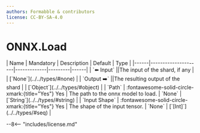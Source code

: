 ```yaml
---
authors: Formabble & contributors
license: CC-BY-SA-4.0
---
```



# ONNX.Load

<div class="sh-parameters" markdown="1">
| Name | Mandatory | Description | Default | Type |
|------|---------------------|-------------|---------|------|
| `⬅️ Input` ||The input of the shard, if any | | [`None`](../../types/#none) |
| `Output ➡️` ||The resulting output of the shard | | [`Object`](../../types/#object) |
| `Path` | :fontawesome-solid-circle-xmark:{title="Yes"} Yes  | The path to the onnx model to load. | `None` | [`String`](../../types/#string) |
| `Input Shape` | :fontawesome-solid-circle-xmark:{title="Yes"} Yes  | The shape of the input tensor. | `None` | [`[Int]`](../../types/#seq) |

</div>



--8<-- "includes/license.md"

